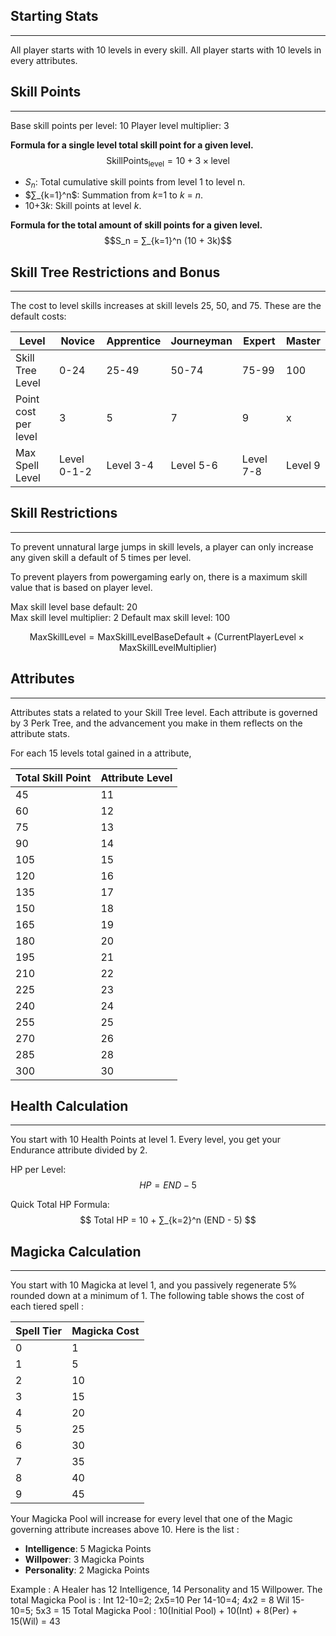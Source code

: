 ## **Starting Stats**
---
All player starts with 10 levels in every skill.
All player starts with 10 levels in every attributes.
## **Skill Points**
---
Base skill points per level: 10
Player level multiplier: 3

**Formula for a single level total skill point for a given level.**
$$
\text{SkillPoints}_\text{level} = 10 + 3 \times \text{level}
$$

- $S_n$​: Total cumulative skill points from level 1 to level n.
- $∑_{k=1}^n$: Summation from $k$=1 to $k$ = $n$.
- 10+$3k$: Skill points at level $k$.

**Formula for the total amount of skill points for a given level.**
$$S_n = ∑_{k=1}^n (10 + 3k)$$
## **Skill Tree Restrictions and Bonus**
---
The cost to level skills increases at skill levels 25, 50, and 75. These are the default costs:

| Level                | Novice      | Apprentice | Journeyman | Expert    | Master  |
| -------------------- | ----------- | ---------- | ---------- | --------- | ------- |
| Skill Tree Level     | 0-24        | 25-49      | 50-74      | 75-99     | 100     |
| Point cost per level | 3           | 5          | 7          | 9         | x       |
| Max Spell Level      | Level 0-1-2 | Level 3-4  | Level 5-6  | Level 7-8 | Level 9 |

## **Skill Restrictions**
---
To prevent unnatural large jumps in skill levels, a player can only increase any given skill a default of 5 times per level.  
  
To prevent players from powergaming early on, there is a maximum skill value that is based on player level.

Max skill level base default: 20  
Max skill level multiplier: 2 
Default max skill level: 100

$$
\text{MaxSkillLevel} = \text{MaxSkillLevelBaseDefault} + (\text{CurrentPlayerLevel} \times \text{MaxSkillLevelMultiplier})
$$


## **Attributes**
---
Attributes stats a related to your Skill Tree level. Each attribute is governed by 3 Perk Tree, and the advancement you make in them reflects on the attribute stats.

For each 15 levels total gained in a attribute,

| Total Skill Point | Attribute Level |
| ----------------- | --------------- |
| 45                | 11              |
| 60                | 12              |
| 75                | 13              |
| 90                | 14              |
| 105               | 15              |
| 120               | 16              |
| 135               | 17              |
| 150               | 18              |
| 165               | 19              |
| 180               | 20              |
| 195               | 21              |
| 210               | 22              |
| 225               | 23              |
| 240               | 24              |
| 255               | 25              |
| 270               | 26              |
| 285               | 28              |
| 300               | 30              |

## **Health Calculation**
---
You start with 10 Health Points at level 1. Every level, you get your Endurance attribute divided by 2.

HP per Level:
$$
HP = END - 5
$$

Quick Total HP Formula: 
$$
Total HP = 10 + ∑_{k=2}^n (END - 5)
$$

## **Magicka Calculation**
---
You start with 10 Magicka at level 1, and you passively regenerate 5% rounded down at a minimum of 1. The following table shows the cost of each tiered spell :

| Spell Tier | Magicka Cost |
| ---------- | ------------ |
| 0          | 1            |
| 1          | 5            |
| 2          | 10           |
| 3          | 15           |
| 4          | 20           |
| 5          | 25           |
| 6          | 30           |
| 7          | 35           |
| 8          | 40           |
| 9          | 45           |
Your Magicka Pool will increase for every level that one of the Magic governing attribute increases above 10. Here is the list : 
- **Intelligence**: 5 Magicka Points
- **Willpower**: 3 Magicka Points
- **Personality**: 2 Magicka Points

Example : A Healer has 12 Intelligence, 14 Personality and 15 Willpower. The total Magicka Pool is :
Int 12-10=2; 2x5=10
Per 14-10=4; 4x2 = 8
Wil 15-10=5; 5x3 = 15
Total Magicka Pool : 10(Initial Pool) + 10(Int) + 8(Per) + 15(Wil) = 43 